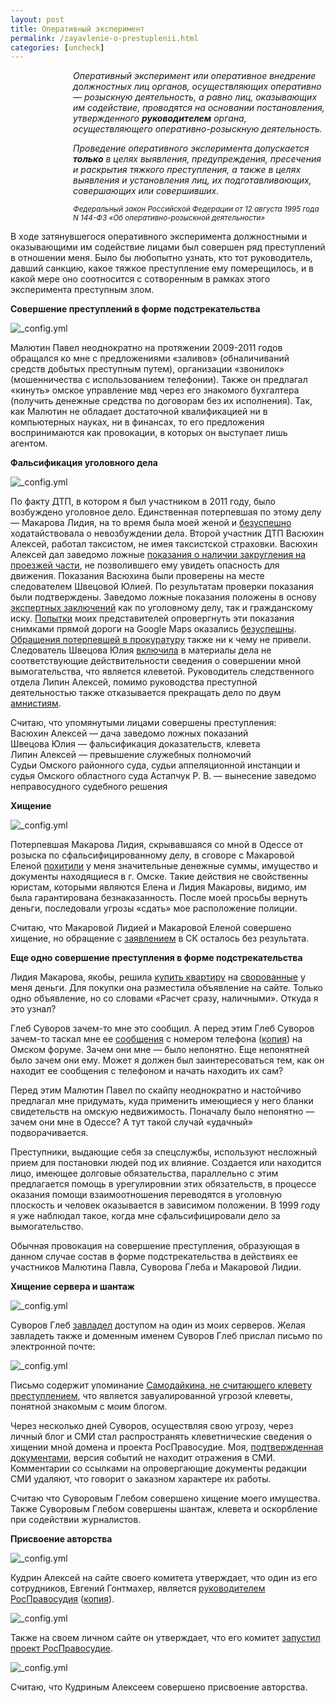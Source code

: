 ```yaml
---
layout: post
title: Оперативный эксперимент
permalink: /zayavlenie-o-prestuplenii.html
categories: [uncheck]
---
```


<div style="padding-left: 100px;"><em>Оперативный эксперимент или оперативное внедрение должностных лиц органов, осуществляющих оперативно &#8212; розыскную деятельность, а равно лиц, оказывающих им содействие, проводятся на основании постановления, утвержденного <strong>руководителем</strong> органа, осуществляющего оперативно-розыскную деятельность.


Проведение оперативного эксперимента допускается <strong>только</strong> в целях выявления, предупреждения, пресечения и раскрытия тяжкого преступления, а также в целях выявления и установления лиц, их подготавливающих, совершающих или совершивших.</em>


<small><em>Федеральный закон Российской Федерации от 12 августа 1995 года N 144-ФЗ &#171;Об оперативно-розыскной деятельности&#187;</em></small>
</div>

В ходе затянувшегося оперативного эксперимента должностными и оказывающими им содействие лицами был совершен ряд преступлений в отношении меня. Было бы любопытно узнать, кто тот руководитель, давший санкцию, какое тяжкое преступление ему померещилось, и в какой мере оно соотносится с сотворенным в рамках этого эксперимента преступным злом.


<strong>Совершение преступлений в форме подстрекательства</strong>


![_config.yml](/images/uncheck/zayavlenie-o-prestuplenii-1.jpg)


Малютин Павел неоднократно на протяжении 2009-2011 годов обращался ко мне с предложениями &#171;заливов&#187; (обналичиваний средств добытых преступным путем), организации &#171;звонилок&#187; (мошенничества с использованием телефонии). Также он предлагал &#171;кинуть&#187; омское управление мвд через его знакомого бухгалтера (получить денежные средства по договорам без их исполнения). Так, как Малютин не обладает достаточной квалификацией ни в компьютерных науках, ни в финансах, то его предложения воспринимаются как провокации, в которых он выступает лишь агентом.


<strong>Фальсификация уголовного дела</strong>

![_config.yml](/images/uncheck/zayavlenie-o-prestuplenii-2.jpg)

<p>По факту ДТП, в котором я был участником в 2011 году, было возбуждено уголовное дело. Единственная потерпевшая по этому делу &#8212; Макарова Лидия, на то время была моей женой и <a href="http://www.uncheck.org/postanovlenie-ob-otkaze-v-prekrashhenii-dela-za-primireniem-storon.html">безуспешно</a> ходатайствовала о невозбуждении дела. Второй участник ДТП Васюхин Алексей, работал таксистом, не имея таксистской страховки. Васюхин Алексей дал заведомо ложные <a href="http://www.uncheck.org/vrane-vtorogo-voditelya.html">показания о наличии закругления на проезжей части</a>, не позволившего ему увидеть опасность для движения. Показания Васюхина были проверены на месте следователем Швецовой Юлией. По результатам проверки показания были подтверждены. Заведомо ложные показания положены в основу <a href="http://www.uncheck.org/kak-falsificiruyutsya-ekspertizy.html">экспертных заключений</a> как по уголовному делу, так и гражданскому иску. <a href="http://www.uncheck.org/kassacionnaya-zhaloba-na-sfalsificirovannuyu-ekspertizu.html">Попытки</a> моих представителей опровергнуть эти показания снимками прямой дороги на Google Maps оказались <a href="http://www.uncheck.org/sistemnye-tolkovaniya-norm-prava.html">безуспешны</a>. <a href="http://www.uncheck.org/zhaloba-v-prokuraturu-na-pokryvatelstvo-sledstviem-narushenij-vtorogo-uchastnika-dtp.html">Обращения потерпевшей в прокуратуру</a> также ни к чему не привели. Следователь Швецова Юлия <a href="http://www.uncheck.org/sledovatel-kleveshhet.html">включила</a> в материалы дела не соответствующие действительности сведения о совершении мной вымогательства, что является клеветой. Руководитель следственного отдела Липин Алексей, помимо руководства преступной деятельностью также отказывается прекращать дело по двум <a href="http://www.uncheck.org/o-neprimenenii-amnistii.html">амнистиям</a>.</p>
<p>Считаю, что упомянутыми лицами совершены преступления:<br />
Васюхин Алексей &#8212; дача заведомо ложных показаний<br />
Швецова Юлия &#8212; фальсификация доказательств, клевета<br />
Липин Алексей &#8212; превышение служебных полномочий<br />
Судьи Омского районного суда, судьи аппеляционной инстанции и судья Омского областного суда Астапчук Р. В. &#8212; вынесение заведомо неправосудного судебного решения</p>

<p><strong>Хищение</strong></p>

![_config.yml](/images/uncheck/zayavlenie-o-prestuplenii-3.jpg)

<p>Потерпевшая Макарова Лидия, скрывавшаяся со мной в Одессе от розыска по сфальсифицированному делу, в сговоре с Макаровой Еленой <a href="http://www.uncheck.org/alchnye-tetki.html">похитили</a> у меня значительные денежные суммы, имущество и документы находящиеся в г. Омске. Такие действия не свойственны юристам, которыми являются Елена и Лидия Макаровы, видимо, им была гарантирована безнаказанность. После моей просьбы вернуть деньги, последовали угрозы &#171;сдать&#187; мое расположение полиции.</p>
<p>Считаю, что Макаровой Лидией и Макаровой Еленой совершено хищение, но обращение с <a href="http://www.uncheck.org/alchnye-tetki-dolzhny-byt-nakazany.html">заявлением</a> в СК осталось без результата.</p>
<p><strong>Еще одно совершение преступления в форме подстрекательства</strong></p>
<p>Лидия Макарова, якобы, решила <a href="http://www.webcitation.org/6ElVVmMrP">купить квартиру</a> на <a href="http://www.uncheck.org/alchnye-tetki.html">сворованные</a> у меня деньги. Для покупки она разместила объявление на сайте. Только одно объявление, но со словами &#171;Расчет сразу, наличными&#187;. Откуда я это узнал?</p>
<p>Глеб Суворов зачем-то мне это сообщил. А перед этим Глеб Суворов зачем-то таскал мне ее <a href="http://forum.omsk.com/search.php?search_author=AlexMorland">сообщения</a> с номером телефона (<a href="http://www.webcitation.org/6TBwQ0b1I">копия</a>) на Омском форуме. Зачем они мне &#8212; было непонятно. Еще непонятней было зачем они ему. Может я должен был заинтересоваться тем, как он находит ее сообщения с телефоном и начать находить их сам?</p>
<p>Перед этим Малютин Павел по скайпу неоднократно и настойчиво предлагал мне придумать, куда применить имеющиеся у него бланки свидетельств на омскую недвижимость. Поначалу было непонятно &#8212; зачем они мне в Одессе? А тут такой случай &#171;удачный&#187; подворачивается.</p>
<p>Преступники, выдающие себя за спецслужбы, используют несложный прием для постановки людей под их влияние. Создается или находится лицо, имеющее долговые обязательства, параллельно с этим предлагается помощь в урегулировнии этих обязательств, в процессе оказания помощи взаимоотношения переводятся в уголовную плоскость и человек оказывается в зависимом положении. В 1999 году я уже наблюдал такое, когда мне сфальсифицировали дело за вымогательство.</p>
<p>Обычная провокация на совершение преступления, образующая в данном случае состав в форме подстрекательства в действиях ее участников Малютина Павла, Суворова Глеба и Макаровой Лидии.</p>
<p><strong>Хищение сервера и шантаж</strong></p>

![_config.yml](/images/uncheck/zayavlenie-o-prestuplenii-4.jpg)

Суворов Глеб <a href="http://www.uncheck.org/pro-server-2.html">завладел</a> доступом на один из моих серверов. Желая завладеть также и доменным именем Суворов Глеб прислал письмо по электронной почте:<br />

![_config.yml](/images/uncheck/zayavlenie-o-prestuplenii-5.jpg)

<p>Письмо содержит упоминание <a href="http://www.uncheck.org/oshibki-v-dannyx-o-lichnosti-sostava-prestupleniya-ne-obrazuyut.html">Самодайкина, не считающего клевету преступлением</a>, что является завуалированной угрозой клеветы, понятной знакомым с моим блогом.</p>
<p>Через несколько дней Суворов, осуществляя свою угрозу, через личный блог и СМИ стал распространять клеветнические сведения о хищении мной домена и проекта РосПравосудие. Моя, <a href="http://www.uncheck.org/kak-xodorkovskij.html">подтвержденная</a> <a href="http://www.uncheck.org/pro-server-2.html">документами</a>, версия событий не находит отражения в СМИ. Комментарии со ссылками на опровергающие документы редакции СМИ удаляют, что говорит о заказном характере их работы.</p>
<p>Считаю что Суворовым Глебом совершено хищение моего имущества. Также Суворовым Глебом совершены шантаж, клевета и оскорбление при содействии журналистов.</p>
<p><strong>Присвоение авторства</strong></p>

![_config.yml](/images/uncheck/zayavlenie-o-prestuplenii-6.jpg)

<p>Кудрин Алексей на сайте своего комитета утверждает, что один из его сотрудников, Евгений Гонтмахер, является <a href="http://komitetgi.ru/projects/357/">руководителем РосПравосудия</a> (<a href="http://www.webcitation.org/6ZmQb11NC">копия</a>). </p>

![_config.yml](/images/uncheck/zayavlenie-o-prestuplenii-7.jpg)

<p>Также на своем личном сайте он утверждает, что его комитет <a href="http://www.webcitation.org/6ZmQiTn6Z">запустил проект РосПравосудие</a>.</p>

![_config.yml](/images/uncheck/zayavlenie-o-prestuplenii-8.jpg)

Считаю, что Кудриным Алексеем совершено присвоение авторства.

